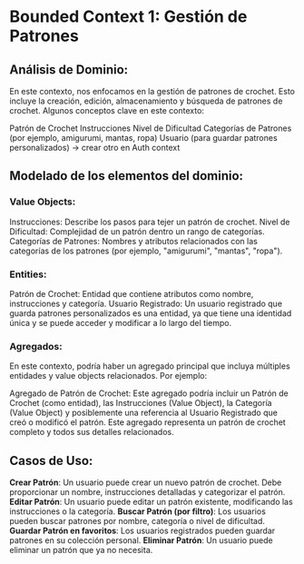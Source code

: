 # Bounded Context 1: Gestión de Patrones

## Análisis de Dominio:

En este contexto, nos enfocamos en la gestión de patrones de crochet. Esto incluye la creación, edición, almacenamiento y búsqueda de patrones de crochet. Algunos conceptos clave en este contexto:

Patrón de Crochet
Instrucciones
Nivel de Dificultad
Categorías de Patrones (por ejemplo, amigurumi, mantas, ropa)
Usuario (para guardar patrones personalizados) -> crear otro en Auth context

## Modelado de los elementos del dominio:

### Value Objects:

Instrucciones: Describe los pasos para tejer un patrón de crochet.
Nivel de Dificultad: Complejidad de un patrón dentro un rango de categorías.
Categorías de Patrones: Nombres y atributos relacionados con las categorías de los patrones (por ejemplo, "amigurumi", "mantas", "ropa").

### Entities:

Patrón de Crochet: Entidad que contiene atributos como nombre, instrucciones y categoría.
Usuario Registrado: Un usuario registrado que guarda patrones personalizados es una entidad, ya que tiene una identidad única y se puede acceder y modificar a lo largo del tiempo.

### Agregados:

En este contexto, podría haber un agregado principal que incluya múltiples entidades y value objects relacionados. Por ejemplo:

Agregado de Patrón de Crochet: Este agregado podría incluir un Patrón de Crochet (como entidad), las Instrucciones (Value Object), la Categoría (Value Object) y posiblemente una referencia al Usuario Registrado que creó o modificó el patrón. Este agregado representa un patrón de crochet completo y todos sus detalles relacionados.

## Casos de Uso:

**Crear Patrón**: Un usuario puede crear un nuevo patrón de crochet. Debe proporcionar un nombre, instrucciones detalladas y categorizar el patrón.
**Editar Patrón**: Un usuario puede editar un patrón existente, modificando las instrucciones o la categoría.
**Buscar Patrón (por filtro)**: Los usuarios pueden buscar patrones por nombre, categoría o nivel de dificultad.
**Guardar Patrón en favoritos**: Los usuarios registrados pueden guardar patrones en su colección personal.
**Eliminar Patrón**: Un usuario puede eliminar un patrón que ya no necesita.
